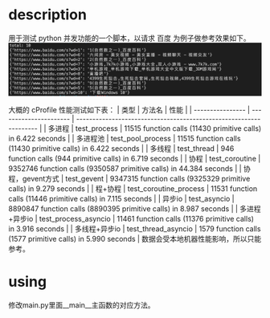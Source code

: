 # description
用于测试 python 并发功能的一个脚本，以请求 百度 为例子做参考效果如下。
![image](img.png)

大概的 cProfile 性能测试如下表：
| 类型             | 方法名                 | 性能                                                               |
| ---------------- | ---------------------- | ------------------------------------------------------------------ |
| 多进程           | test_process           | 11515 function calls (11430 primitive calls) in 6.422 seconds      |
| 多进程池         | test_pool_process      | 11515 function calls (11430 primitive calls) in 6.422 seconds      |
| 多线程           | test_thread            | 946 function calls (944 primitive calls) in 6.719 seconds          |
| 协程             | test_coroutine         | 9352746 function calls (9350587 primitive calls) in 44.384 seconds |
| 协程，gevent方式 | test_gevent            | 9347315 function calls (9325329 primitive calls) in 9.279 seconds  |
| 程+协程          | test_coroutine_process | 11531 function calls (11446 primitive calls) in 7.115 seconds      |
| 异步io           | test_asyncio           | 8890847 function calls (8890395 primitive calls) in 8.987 seconds  |
| 多进程+异步io    | test_process_asyncio   | 11461 function calls (11376 primitive calls) in 3.916 seconds      |
| 多线程+异步io    | test_thread_asyncio    | 1579 function calls (1577 primitive calls) in 5.990 seconds        |
数据会受本地机器性能影响，所以只能参考。
# using
修改main.py里面__main__主函数的对应方法。